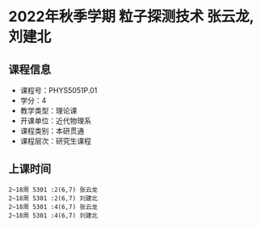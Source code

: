 # 2022年秋季学期 粒子探测技术 张云龙, 刘建北






## 课程信息

- 课程号：PHYS5051P.01
- 学分：4
- 教学类型：理论课
- 开课单位：近代物理系
- 课程类别：本研贯通
- 课程层次：研究生课程

## 上课时间

```
2~18周 5301 :2(6,7) 张云龙
2~18周 5301 :2(6,7) 刘建北
2~18周 5301 :4(6,7) 张云龙
2~18周 5301 :4(6,7) 刘建北
```

